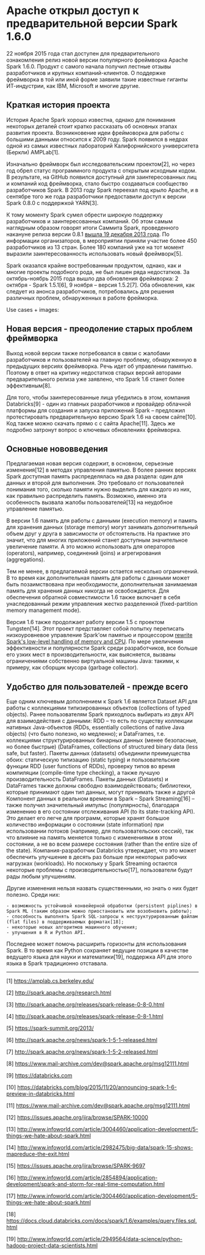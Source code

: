 # Apache открыл доступ к предварительной версии Spark 1.6.0

22 ноября 2015 года стал доступен для предварительного ознакомления релиз новой версии популярного фреймворка Apache Spark 1.6.0. Продукт с самого начала получил лестные отзывы разработчиков и крупных компаний-клиентов. О поддержке фреймворка в той или иной форме заявили такие известные гиганты ИТ-индустрии, как IBM, Microsoft и многие другие.

## Краткая история проекта

История Apache Spark хорошо известна, однако для понимания некоторых деталей стоит кратко рассказать об основных этапах развития проекта. Возникновение идеи фреймоворка для работы с большими данными относится к 2009 году. Spark появился в недрах одной из самых известных лабораторий Калифорнийского университета (Беркли) AMPLab[1].

Изначально фреймворк был исследовательским проектом[2], но через год обрел статус программного продукта с открытым исходным кодом. В результате, на GitHub появился доступный для заинтересованных лиц и компаний код  фреймворка, стало быстро создаваться сообщество разработчиков Spark. В 2013 году Spark переехал под крыло Apache, и в сентябре того же года разработчики предоставили доступ к версии Spark 0.8.0 с поддержкой YARN[3].

К тому моменту Spark сумел обрести широкую поддержку разработчиков и заинтересованных компаний. Об этом самым наглядным образом говорят итоги Саммита Spark, проведенного накануне релиза версии 0.8.1 [вышла 19 декабря 2013 года](4). По информации организаторов, в мероприятии приняли участие более 450 разработчиков из 13 стран. Более 180 компаний уже на тот момент выразили заинтересованность использовать новый фреймворк[5].

Spark оказался крайне востребованным продуктом, однако, как и многие проекты подобного рода, не был лишен ряда недостатков. За октябрь-ноябрь 2015 года вышло два обновления фреймворка: 2 октября  - Spark 1.5.1[6], 9 ноября – версия 1.5.2[7]. Оба обновления, как следует из анонса разработчиков, потребовались для решения различных проблем, обнаруженных в работе фрейморка.

Use cases + images:

## Новая версия - преодоление старых проблем фреймворка

Выход новой версии также потребовался в связи с жалобами разработчиков и пользователей на главную проблему, обнаруженную в предыдущих версиях фреймворка. Речь идет об управлении памятью. Поэтому в ответ на критику недостатков старых версий авторами предварительного релиза уже заявлено, что Spark  1.6 станет более эффективным[8].

Для того, чтобы заинтересованные лица убедились в этом, компания Databricks[9] - один из главных разработчиков и провайдер облачной платформы для создания и запуска приложений Spark – предложил протестировать предварительную версию Spark 1.6 на своем сайте[10]. Код также можно скачать прямо с с сайта Apache[11]. Здесь же подробно затронут вопрос о ключевых обновлениях фреймворка.

## Основные нововведения

Предлагаемая новая версия содержит, в основном, серьезные изменения[12] в методах управления памятью. В более ранних версиях Spark доступная память распределялась на два раздела: один для данных и второй для выполнения. Это требовало от пользователей понимания того, сколько памяти нужно выделить для каждого из них, как правильно распределить память. Возможно, именно эта особенность вызвала жалобы пользователей[13] на неудобное управление памятью.

В версии 1.6 память для работы с данными (execution memory) и память для хранения данных (storage memory) могут занимать дополнительный объем друг у друга в зависимости от обстоятельств. На практике это значит, что для многих приложений станет доступным значительное увеличение памяти. А это можно использовать для операторов (operators), например, соединений (joins) и агрегирования (aggregations).

Тем не менее, в предлагаемой версии остается несколько ограничений. В то время как дополнительная память для работы с данными может быть позаимствована при необходимости, дополнительная занимаемая память для хранения данных никогда не освобождается. Для обеспечения обратной совместимости 1.6 также включает в себя унаследованный режим управления жестко разделенной (fixed-partition memory management mode).

Версия 1.6 также продолжает работу версии 1.5 с проектом Tungsten[14]. Этот проект представляет собой попытку переписать низкоуровневое управление Spark’ом памятью и процессором [rewrite Spark's low-level handling of memory and CPU](15). По мере увеличения эффективности и популярности Spark среди разработчиков, все больше его узких мест в производительности, как выясняется, вызваны ограничениями собственно виртуальной машины Java: такими, к примеру, как сборщик мусора (garbage collector).

## Удобство для пользователей - прежде всего

Еще одним ключевым дополнением к Spark 1.6 является Dataset API для работы с коллекциями типизированных объектов (collections of typed objects). Ранее пользователям Spark приходлось выбирать из двух API для взаимодействия с данными: RDD – то есть по существу коллекции нативных Java-объектов (RDDs, essentially collections of native Java objects)  (что было полезно, но медленно); и DataFrames, т.е. коллекциями структурированных бинарных данных (менее безопасные, но более быстрые) (DataFrames, collections of structured binary data (less safe, but faster).
Пакеты данных (datasets) объединили преимущества обоих: статическую типизацию (static typing) и пользовательские функции RDD (user functions of RDDs), проверку типов во время компиляции (compile-time type checking), а также лучшую производительность DataFrames. Пакеты данных (Datasets) и DataFrames также должны свободно взаимодействовать; библиотеки, которые принимают один тип данных, могут принимать также и другой
Компонент данных в реальном времени в Spark – Spark Streaming[16] – также получил значительный импульс (популярность), благодаря изменению в его состоянии отслеживания API (to its state-tracking API). Это делает его легче для программ, которые хранят большое количество информации о состоянии (state information) при использовании потоков (например, для пользовательских сессий), так что влияние на память меняется только с изменениями в этом состоянии, а не во всем размере состояния (rather than the entire size of the state). Компания-разработчик Databricks утверждает, что это может обеспечить улучшение в десять раз больше при некоторых рабочих нагрузках (workloads). Но поскольку у Spark Streaming остаются некоторые проблемы с производительностью[17], пользователи будут рады любым улучшениям.

Другие изменения нельзя назвать существенными, но знать о них будет полезно.  Среди них:

    - возможность устойчивой конвейерной обработки (persistent piplines) в Spark ML (таким образом можно приостановить или возобновить работы);
    - способность выполнять Spark SQL-запросы к неструктурированным файлам (flat files) в поддерживаемых форматах[18];
    - некоторые новых алгоритмов машинного обучения;
    - улучшения в R и Python API.

Последнее может помочь расширить горизонты для использования Spark. В то время как Python сохраняет ведущие позиции в качестве ведущего языка для науки и математики[19], поддержка API для этого языка в Spark традиционно отставала.

________________________________________
[1] <https://amplab.cs.berkeley.edu/>

[2] <http://spark.apache.org/research.html>

[3] <http://spark.apache.org/releases/spark-release-0-8-0.html>

[4] <http://spark.apache.org/releases/spark-release-0-8-1.html>

[5] <https://spark-summit.org/2013/>

[6] <http://spark.apache.org/news/spark-1-5-1-released.html>

[7] <http://spark.apache.org/news/spark-1-5-2-released.html>

[8] <https://www.mail-archive.com/dev@spark.apache.org/msg12111.html>

[9] <https://databricks.com>

[10] <https://databricks.com/blog/2015/11/20/announcing-spark-1-6-preview-in-databricks.html>

[11] <https://www.mail-archive.com/dev@spark.apache.org/msg12111.html>

[12] <https://issues.apache.org/jira/browse/SPARK-10000>

[13] <http://www.infoworld.com/article/3004460/application-development/5-things-we-hate-about-spark.html>

[14] <http://www.infoworld.com/article/2982475/big-data/spark-15-shows-mapreduce-the-exit.html>

[15] <https://issues.apache.org/jira/browse/SPARK-9697>

[16] <http://www.infoworld.com/article/2854894/application-development/spark-and-storm-for-real-time-computation.html>

[17] <http://www.infoworld.com/article/3004460/application-development/5-things-we-hate-about-spark.html>

[18] <https://docs.cloud.databricks.com/docs/spark/1.6/examples/query.files.sql.html>

[19] <http://www.infoworld.com/article/2949564/data-science/python-hadoop-project-data-scientists.html>
